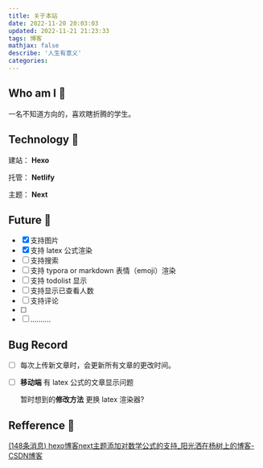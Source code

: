 ```yaml
---
title: 关于本站
date: 2022-11-20 20:03:03
updated: 2022-11-21 21:23:33
tags: 博客
mathjax: false
describe: '人生有意义'
categories: 
---
```


## Who am I :boy:

一名不知道方向的，喜欢瞎折腾的学生。

## Technology :ledger:

建站： **Hexo** 

托管： **Netlify** 

主题： **Next**

##  Future :rocket:

- [x] 支持图片
- [x] 支持 latex 公式渲染
- [ ] 支持搜索
- [ ] 支持 typora or markdown 表情（emoji）渲染
- [ ] 支持 todolist 显示 
- [ ] 支持显示已查看人数
- [ ] 支持评论
- [ ] 
- [ ] ..........

## Bug Record

- [ ] 每次上传新文章时，会更新所有文章的更改时间。

- [ ] **移动端** 有 latex 公式的文章显示问题

  暂时想到的**修改方法** 更换 latex 渲染器?
  
  

##  Refference :paw_prints:

[(148条消息) hexo博客next主题添加对数学公式的支持_阳光洒在杨树上的博客-CSDN博客](https://blog.csdn.net/weixin_45511189/article/details/115798563?spm=1001.2101.3001.6650.17&utm_medium=distribute.pc_relevant.none-task-blog-2~default~BlogCommendFromBaidu~Rate-17-115798563-blog-82526604.pc_relevant_3mothn_strategy_and_data_recovery&depth_1-utm_source=distribute.pc_relevant.none-task-blog-2~default~BlogCommendFromBaidu~Rate-17-115798563-blog-82526604.pc_relevant_3mothn_strategy_and_data_recovery&utm_relevant_index=18)